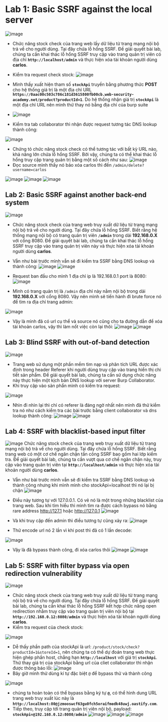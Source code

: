 # Lab 1: Basic SSRF against the local server
![image](https://hackmd.io/_uploads/B1FHaI74a.png)
- Chức năng stock check của trang web lấy dữ liệu từ trang mạng nội bộ trả về cho người dùng. Tại đây chứa lỗ hổng SSRF. Để giải quyết bài lab, chúng ta cần khai thác lỗ hổng SSRF truy cập vào trang quản trị viên có địa chỉ **`http://localhost/admin`** và thực hiện xóa tài khoản người dùng **carlos**.

- Kiểm tra request check stock:
![image](https://hackmd.io/_uploads/Hk3sH27NT.png)
- Mình thấy xuất hiện tham số **`stockApi`** truyền bằng phương thức **POST** cho hệ thống giá trị là một địa chỉ URL **`https://0aac00c503c786c181d3615800fb00cb.web-security-academy.net/product?productId=1`**. Do hệ thống nhận giá trị **`stockApi`** là một địa chỉ URL nên mình thử thay nó bằng địa chỉ của burp suite
- ![image](https://hackmd.io/_uploads/rJXJd274T.png)
- Kiểm tra tab collaborator thì nhận được request tương tác  DNS lookup thành công:

![image](https://hackmd.io/_uploads/S178OhX4a.png)
- Chứng tỏ chức năng stock check có thể tương tác với bất kỳ URL nào, khả năng lớn chứa lỗ hổng SSRF. Bởi vậy, chúng ta có thể khai thác lỗ hổng truy cập trang quản trị bằng một số cách như sau:
![image](https://hackmd.io/_uploads/r1vbF27Np.png)
- Đọc source mình thấy nó bảo xóa carlos thì đến `/admin/delete?username=carlos`

![image](https://hackmd.io/_uploads/Bkg0Q92QEa.png)
![image](https://hackmd.io/_uploads/BJ7oc2mNa.png)
![image](https://hackmd.io/_uploads/ryW2cnXEp.png)

## Lab 2: Basic SSRF against another back-end system

![image](https://hackmd.io/_uploads/HyRbo2QVa.png)

- Chức năng stock check của trang web truy xuất dữ liệu từ trang mạng nội bộ trả về cho người dùng. Tại đây chứa lỗ hổng SSRF. Biết rằng hệ thống mạng nội bộ có trang quản trị viên **`/admin`** trong dải **192.168.0.X** với cổng 8080. Để giải quyết bài lab, chúng ta cần khai thác lỗ hổng SSRF truy cập vào trang quản trị viên này và thực hiện xóa tài khoản người dùng **carlos**.
- Vẫn như bài trước mình vẫn sẽ đi kiểm tra SSRF bằng DNS lookup và thành công:
![image](https://hackmd.io/_uploads/SkhzphQNa.png)
![image](https://hackmd.io/_uploads/rkpfahX4p.png)

- Request ban đầu cho mình 1 địa chỉ ip là 192.168.0.1 port là 8080:
![image](https://hackmd.io/_uploads/r1l9TnmET.png)
- Mình có trang quản trị là `/admin` địa chỉ này nằm nội bộ trong dải **192.168.0.X** với cổng 8080. Vậy nên mình sẽ tiến hành đi brute force nó để tìm ra địa chỉ trang admin:

![image](https://hackmd.io/_uploads/B1VMyTmE6.png)

- Vậy là mình đã có url cụ thể và source nó cũng cho ta đường dẫn để xóa tài khoản carlos, vậy thì làm nốt việc còn lại thôi:
![image](https://hackmd.io/_uploads/B1vFyp7Va.png)
![image](https://hackmd.io/_uploads/BJoKJam46.png)
## Lab 3: Blind SSRF with out-of-band detection
![image](https://hackmd.io/_uploads/Syv1xT7Ep.png)
- Trang web sử dụng một phần mềm tìm nạp và phân tích URL được xác định trong header Referer khi người dùng truy cập vào trang hiển thị chi tiết sản phẩm. Để giải quyết bài lab, chúng ta cần sử dụng chức năng này thực hiện một kịch bản DNS lookup với server Burp Collaborator.
- Khi truy cập vào sản phẩn mình có kiểm tra request:

![image](https://hackmd.io/_uploads/Bkgy4pXNT.png)

- Nhìn đi nhìn lại thì chỉ có referer là đáng ngờ nhất nên mình đã thử kiểm tra nó như cách kiểm tra các bài trước bằng client collaborator và dns lookup thành công:
![image](https://hackmd.io/_uploads/By0Y46XNa.png)
![image](https://hackmd.io/_uploads/ryvc4pXE6.png)
## Lab 4: SSRF with blacklist-based input filter
![image](https://hackmd.io/_uploads/Hy3p4p7Va.png)
Chức năng stock check của trang web truy xuất dữ liệu từ trang mạng nội bộ trả về cho người dùng. Tại đây chứa lỗ hổng SSRF. Biết rằng trang web có một cơ chế ngăn chặn tấn công SSRF bao gồm hai lớp kiểm tra. Để giải quyết bài lab, chúng ta cần vượt qua cơ chế ngăn chặn này, truy cập vào trang quản trị viên tại **`http://localhost/admin`** và thực hiện xóa tài khoản người dùng **carlos**.
- Vẫn như bài trước mình vẫn sẽ đi kiểm tra SSRF bằng DNS lookup và thành công nhưng khi mình mình cho stockApi=localhost thì nó lại bị chặn ![image](https://hackmd.io/_uploads/HytmU6Q4a.png)

- Điều này tương tự với 127.0.0.1. Có vẻ nó là một trong những blacklist của trang web. Sau khi tìm hiểu thì mình tìm ra được cách bypass nó bằng rare address http://127.1 hoặc http://127.0.1
![image](https://hackmd.io/_uploads/SJLuv6XET.png)
- Và khi truy cập đến admin thì điều tương tự cũng xảy ra:
![image](https://hackmd.io/_uploads/S18Hta7VT.png)
- Thử encode url nó 2 lần vì khi post thì đã có 1 lần decode:

![image](https://hackmd.io/_uploads/ryIb31E4p.png)

- Vậy là đã bypass thành công, đi xóa carlos thôi
![image](https://hackmd.io/_uploads/rkPV3yVVa.png)
![image](https://hackmd.io/_uploads/H1kS2yEE6.png)

## Lab 5: SSRF with filter bypass via open redirection vulnerability

![image](https://hackmd.io/_uploads/HyLjI8VNT.png)
- Chức năng stock check của trang web truy xuất dữ liệu từ trang mạng nội bộ trả về cho người dùng. Tại đây chứa lỗ hổng SSRF. Để giải quyết bài lab, chúng ta cần khai thác lỗ hổng SSRF kết hợp chức năng open redirection nhằm truy cập vào trang quản trị viên nội bộ tại **`http://192.168.0.12:8080/admin`** và thực hiện xóa tài khoản người dùng **carlos**.
- Kiểm tra request của check stock:

![image](https://hackmd.io/_uploads/rkd5RdENp.png)
- Dễ thấy phần path của stockApi là url: `/product/stock/check?productId=1&storeId=1`, nên chúng ta có thể dự đoán trang web thực hiện ghép phần host, chẳng hạn **`http://localhost`** với giá trị **`stockApi`**. Thử thay giá trị của stockApi bằng url của cliet collaborator thì nhận được thông báo lỗi:
![image](https://hackmd.io/_uploads/Hk-JgKN4a.png)
- Bây giờ mình thử dùng kí tự đặc biệt `@` để bypass thử và thành công

![image](https://hackmd.io/_uploads/SkXLlYNEa.png)
- chúng ta hoàn toàn có thể bypass bằng ký tự **`@`**, có thể hình dung URL trang web truy xuất lúc này là **`http://localhost:80@jzmooswcf63gu0fch5oraifmedk48uwj.oastify.com`**.
- Tiếp theo, truy cập tới trang quản trị viên nội bộ, payload: **`stockApi=@192.168.0.12:8080/admin`**
![image](https://hackmd.io/_uploads/Bk-kZKV46.png)
![image](https://hackmd.io/_uploads/Sk4GWFNNp.png)
![image](https://hackmd.io/_uploads/Bk3fZK4E6.png)

